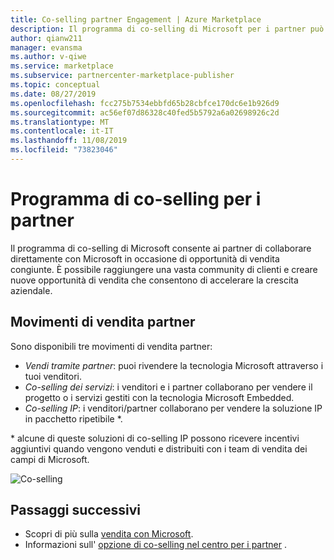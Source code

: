 ```yaml
---
title: Co-selling partner Engagement | Azure Marketplace
description: Il programma di co-selling di Microsoft per i partner può aiutarti a raggiungere una vasta clientela e a generare nuove vendite.
author: qianw211
manager: evansma
ms.author: v-qiwe
ms.service: marketplace
ms.subservice: partnercenter-marketplace-publisher
ms.topic: conceptual
ms.date: 08/27/2019
ms.openlocfilehash: fcc275b7534ebbfd65b28cbfce170dc6e1b926d9
ms.sourcegitcommit: ac56ef07d86328c40fed5b5792a6a02698926c2d
ms.translationtype: MT
ms.contentlocale: it-IT
ms.lasthandoff: 11/08/2019
ms.locfileid: "73823046"
---
```

# <a name="co-sell-partner-engagement"></a>Programma di co-selling per i partner

Il programma di co-selling di Microsoft consente ai partner di collaborare direttamente con Microsoft in occasione di opportunità di vendita congiunte. È possibile raggiungere una vasta community di clienti e creare nuove opportunità di vendita che consentono di accelerare la crescita aziendale.

## <a name="partner-selling-motions"></a>Movimenti di vendita partner

Sono disponibili tre movimenti di vendita partner:

* *Vendi tramite partner*: puoi rivendere la tecnologia Microsoft attraverso i tuoi venditori.
* *Co-selling dei servizi*: i venditori e i partner collaborano per vendere il progetto o i servizi gestiti con la tecnologia Microsoft Embedded.
* *Co-selling IP*: i venditori/partner collaborano per vendere la soluzione IP in pacchetto ripetibile *.

\* alcune di queste soluzioni di co-selling IP possono ricevere incentivi aggiuntivi quando vengono venduti e distribuiti con i team di vendita dei campi di Microsoft.

![Co-selling](./media/marketplace-publishers-guide/marketplace-co-sell.png)

## <a name="next-steps"></a>Passaggi successivi

- Scopri di più sulla [vendita con Microsoft](https://partner.microsoft.com/membership/sell-with-microsoft).
- Informazioni sull' [opzione di co-selling nel centro per i partner](./partner-center-portal/commercial-marketplace-co-sell.md) .
